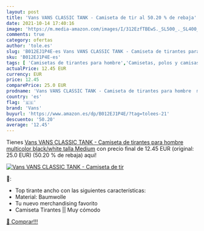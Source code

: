 ```yaml
---
layout: post
title: 'Vans VANS CLASSIC TANK - Camiseta de tir al 50.20 % de rebaja'
date: 2021-10-14 17:40:16
image: 'https://m.media-amazon.com/images/I/312EzfTBEwS._SL500_._SL400_.jpg'
comments: true
category: ofertas
author: 'tole.es'
slug: 'B012EJ1P4E-es Vans VANS CLASSIC TANK - Camiseta de tirantes para hombre...'
sku: 'B012EJ1P4E-es'
tags: [ 'Camisetas de tirantes para hombre','Camisetas, polos y camisas para hombre','Jerséis sin mangas y chalecos de punto para hombre','Jerséis, cárdigans y sudaderas para hombre','Ropa','Ropa para hombre','camiseta','vans', ]
actualPrice: 12.45 EUR
currency: EUR
price: 12.45
comparePrice: 25.0 EUR
prodname: 'Vans VANS CLASSIC TANK - Camiseta de tirantes para hombre  multicolor  black/white   talla Medium'
country: 'es'
flag: '🇪🇸'
brand: 'Vans'
buyurl: 'https://www.amazon.es/dp/B012EJ1P4E/?tag=tolees-21'
descuento: '50.20'
average: '12.45'
---
```


Tienes [Vans VANS CLASSIC TANK - Camiseta de tirantes para hombre  multicolor  black/white   talla Medium](https://www.amazon.es/dp/B012EJ1P4E/?tag=tolees-21) con precio final de  12.45 EUR (original: 25.0 EUR) (50.20 %  de rebaja) aqui!

[![Vans VANS CLASSIC TANK - Camiseta de tir](https://m.media-amazon.com/images/I/312EzfTBEwS._SL500_._SL400_.jpg)](https://www.amazon.es/dp/B012EJ1P4E/?tag=tolees-21)

🔎:

- Top tirante ancho con las siguientes características:
- Material: Baumwolle
- Tu nuevo merchandising favorito
- Camiseta Tirantes || Muy cómodo

[🛒 Comprar!!!](https://www.amazon.es/dp/B012EJ1P4E/?tag=tolees-21)
